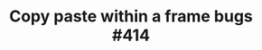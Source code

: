 ---
title: 'Copy paste within a frame bugs #414'
redirect_to:
  - 'https://discuss.pencil2d.org/t/copy-paste-within-a-frame-bugs-414/1062'
---